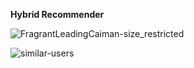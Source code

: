 **Hybrid Recommender**


![FragrantLeadingCaiman-size_restricted](https://user-images.githubusercontent.com/58116973/126558406-281e727f-93c4-4cf2-a9e9-102fe5b374e2.gif)


![similar-users](https://user-images.githubusercontent.com/58116973/126558420-5b6e9b7a-91dc-407a-a0fe-433e05c8b8a8.gif)
